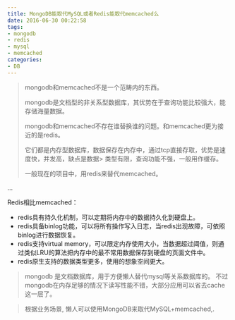 ```yaml
---
title: MongoDB能取代MySQL或者Redis能取代memcached么
date: 2016-06-30 00:22:58
tags:
- mongodb
- redis
- mysql
- memcached
categories:
- DB
---
```




> mongodb和memcached不是一个范畴内的东西。
> 
> mongodb是文档型的非关系型数据库，其优势在于查询功能比较强大，能存储海量数据。
> 
> mongodb和memcached不存在谁替换谁的问题。和memcached更为接近的是redis。
> 
> 它们都是内存型数据库，数据保存在内存中，通过tcp直接存取，优势是速度快，并发高，缺点是数据> 类型有限，查询功能不强，一般用作缓存。
> 
> 一般现在的项目中，用redis来替代memcached。

... <!-- more -->

Redis相比memcached：

- redis具有持久化机制，可以定期将内存中的数据持久化到硬盘上。
- redis具备binlog功能，可以将所有操作写入日志，当redis出现故障，可依照binlog进行数据恢复。
- redis支持virtual memory，可以限定内存使用大小，当数据超过阈值，则通过类似LRU的算法把内存中的最不常用数据保存到硬盘的页面文件中。
- redis原生支持的数据类型更多，使用的想象空间更大。



> mongodb 是文档数据库，用于方便懒人替代mysql等关系数据库的。
> 不过mongodb在内存足够的情况下读写性能不错，大部分应用可以省去cache这一层了。

> 根据业务场景, 懒人可以使用MongoDB来取代MySQL+memcached,.